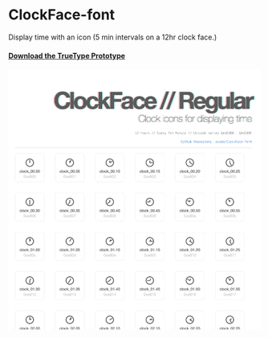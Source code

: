 
# ClockFace-font

Display time with an icon (5 min intervals on a 12hr clock face.)

#### [Download the TrueType Prototype](clock-face-regular/ClockFace.ttf)

[![](clock-face-web-preview.png)](//ocodo.github.io/ClockFace-font/)
